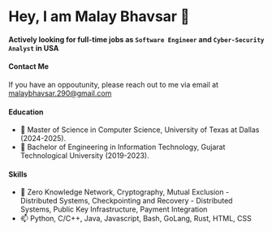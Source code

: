 # Hey, I am Malay Bhavsar 👋

#### Actively looking for full-time jobs as `Software Engineer` and `Cyber-Security Analyst` in USA

#### Contact Me
If you have an oppoutunity, please reach out to me via email at malaybhavsar.290@gmail.com
#### Education
- 🌱 Master of Science in Computer Science, University of Texas at Dallas (2024-2025).
- 🌱 Bachelor of Engineering in Information Technology, Gujarat Technological University (2019-2023).

#### Skills
- 💬 Zero Knowledge Network, Cryptography, Mutual Exclusion - Distributed Systems, Checkpointing and Recovery - Distributed Systems, Public Key Infrastructure, Payment Integration
- 📫 Python, C/C++, Java, Javascript, Bash, GoLang, Rust, HTML, CSS

